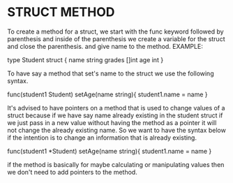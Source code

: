 # STRUCT METHOD

To create a method for a struct, we start with the func keyword followed by parenthesis and inside of the parenthesis we create a variable for the struct and close the parenthesis. and give name to the method. EXAMPLE:

type Student struct {
 name   string
 grades []int
 age    int
}

To have say a method that set's name to the struct we use the following syntax.

func(student1 Student) setAge(name string){
    student1.name = name
}

It's advised to have pointers on a method that is used to change values of a struct because if we have say name already existing in the student struct if we just pass in a new value without having the method as a pointer it will not change the already existing name. So we want to have the syntax below if the intention is to change an information that is already existing.

func(student1 *Student) setAge(name string){
    student1.name = name
}

if the method is basically for maybe calculating or manipulating values then we don't need to add pointers to the method.
